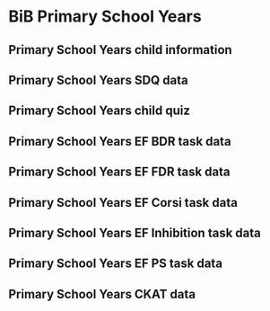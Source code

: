 # BiB Primary School Years

## Primary School Years child information

## Primary School Years SDQ data

## Primary School Years child quiz

## Primary School Years EF BDR task data

## Primary School Years EF FDR task data

## Primary School Years EF Corsi task data

## Primary School Years EF Inhibition task data

## Primary School Years EF PS task data

## Primary School Years CKAT data

